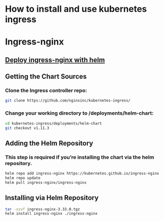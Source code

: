 # How to install and use kubernetes ingress

# Ingress-nginx
## [Deploy ingress-nginx with helm](https://docs.nginx.com/nginx-ingress-controller/installation/installation-with-helm/)

## Getting the Chart Sources
### Clone the Ingress controller repo:
```bash
git clone https://github.com/nginxinc/kubernetes-ingress/
```
### Change your working directory to /deployments/helm-chart:
```bash
cd kubernetes-ingress/deployments/helm-chart
git checkout v1.11.3
```
## Adding the Helm Repository
### This step is required if you’re installing the chart via the helm repository.
```bash
helm repo add ingress-nginx https://kubernetes.github.io/ingress-nginx
helm repo update
helm pull ingress-nginx/ingress-nginx
```
## Installing via Helm Repository
```bash 
tar -xzvf ingress-nginx-3.33.0.tgz
helm install ingress-nginx ./ingress-nginx
```